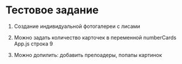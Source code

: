 # Тестовое задание

1. Создание индивидуальной фотогалереи с лисами

2. Можно задать количество карточек в переменной numberСards App.js строка 9

3. Можно допилить: добавить прелоадеры, попапы картинок
